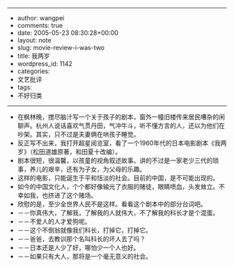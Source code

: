 - --
- author: wangpei
- comments: true
- date: 2005-05-23 08:30:28+00:00
- layout: note
- slug: movie-review-i-was-two
- title: 我两岁
- wordpress_id: 1142
- categories:
- 文艺批评
- tags:
- 不好归类
- --
- 在枫林晚，搅尽脑汁写一个关于孩子的剧本，窗外一幢旧楼传来居民嘈杂的闲聊声。杭州人说话喜欢气贯丹田，气冲牛斗，听不懂方言的人，还以为他们在吵架。其实，只不过是夫妻俩在哄孩子睡觉。
- 反正写不出来，我打开超星阅览室，看了一个1960年代的日本电影剧本《我两岁》（松田道雄原著，和田夏十改编）。
- 剧本很短，很温馨，以孩童的视角叙述故事。讲的不过是一家老少三代的琐事，养儿的艰辛，还有为子女，为父母的乐趣。
- 这样的电影，只能诞生于平和恬淡的社会。目前的中国，是不可能出现的。
- 如今的中国文化人，个个都好像输光了衣服的赌徒，眼睛喷血，头发耸立。不幸如我，也挤进了这个赌场。
- 欣慰的是，至少全世界人民不是这样。看看这个剧本中的部分台词吧。
- －－你真伟大，了解我，了解我的人就伟大，不了解我的科长才是个混蛋。
- －－不爱人的人才爱狗呢。
- －－这个不倒翁就像我们科长，打掉它，打掉它。
- －－爸爸，去教训那个名叫科长的坏人去了吗？
- －－日本还是人少了好，哪怕少一个人也好。
- －－如果只有大人，那将是一个毫无意义的社会。
